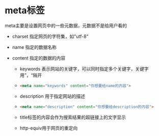 # meta标签

meta主要是设置网页中的一些元数据，元数据不是给用户看的

- charset 指定网页的字符集，如"utf-8"

- name 指定的数据名称

- content 指定的数据的内容 

  - keywords 表示网站的关键字，可以同时指定多个关键字，关键字用”，“隔开

  - ```html
    <meta name="keywords" content="你想要给name的内容">
    ```

  - description 用于指定网站的描述

  - ```html
    <meta name="description" content="你想要给description的内容">
    ```

  - title标签的内容会作为搜索结果的超链接上的文字显示

  - http-equiv用于网页的重定向